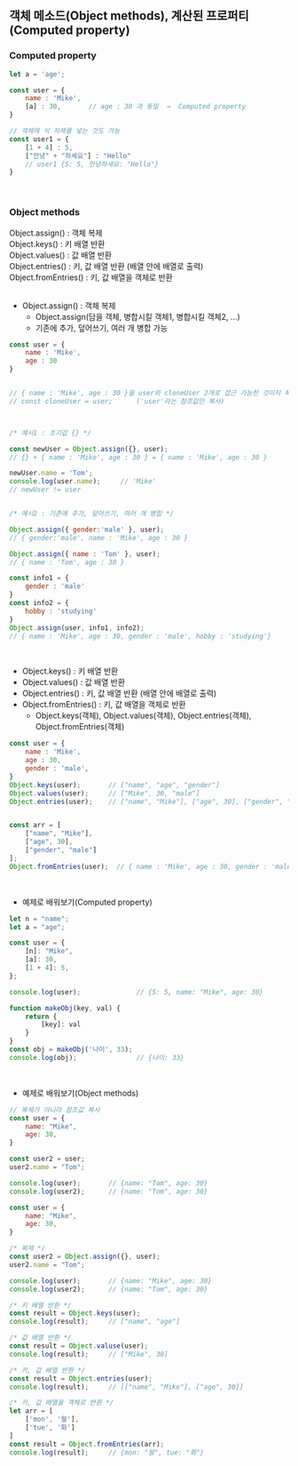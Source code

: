 ## 객체 메소드(Object methods), 계산된 프로퍼티(Computed property)

### Computed property   
``` Javascript
let a = 'age';

const user = {
    name : 'Mike',
    [a] : 30,       // age : 30 과 동일  →  Computed property
}

// 객체에 식 자체를 넣는 것도 가능
const user1 = {
    [1 + 4] : 5,
    ["안녕" + "하세요"] : "Hello"
    // user1 {5: 5, 안녕하세요: "Hello"}
}
```
<br>

### Object methods   
Object.assign() : 객체 복제   
Object.keys() : 키 배열 반환   
Object.values() : 값 배열 반환   
Object.entries() : 키, 값 배열 반환 (배열 안에 배열로 출력)   
Object.fromEntries() : 키, 값 배열을 객체로 반환   
<br>

- Object.assign() : 객체 복제   
  * Object.assign(담을 객체, 병합시킬 객체1, 병합시킬 객체2, ...)   
  * 기존에 추가, 덮어쓰기, 여러 개 병합 가능   
``` Javascript
const user = {
    name : 'Mike',
    age : 30
}


// { name : 'Mike', age : 30 }을 user와 cloneUser 2개로 접근 가능한 것이지 복제한 것이 아니다!
// const cloneUser = user;      ('user'라는 참조값만 복사)



/* 예시1 : 초기값 {} */

const newUser = Object.assign({}, user);
// {} + { name : 'Mike', age : 30 } = { name : 'Mike', age : 30 }

newUser.name = 'Tom';
console.log(user.name);     // 'Mike'
// newUser != user


/* 예시2 : 기존에 추가, 덮어쓰기, 여러 개 병합 */

Object.assign({ gender:'male' }, user);
// { gender:'male', name : 'Mike', age : 30 }

Object.assign({ name : 'Tom' }, user);
// { name : 'Tom', age : 30 }

const info1 = {
    gender : 'male'
}
const info2 = {
    hobby : 'studying'
}
Object.assign(user, info1, info2);
// { name : 'Mike', age : 30, gender : 'male', hobby : 'studying'}
```
<br>

- Object.keys() : 키 배열 반환    
- Object.values() : 값 배열 반환   
- Object.entries() : 키, 값 배열 반환 (배열 안에 배열로 출력)
- Object.fromEntries() : 키, 값 배열을 객체로 반환
  * Object.keys(객체), Object.values(객체), Object.entries(객체), Object.fromEntries(객체)   
``` Javascript
const user = {
    name : 'Mike',
    age : 30,
    gender : 'male',
}
Object.keys(user);       // ["name", "age", "gender"]
Object.values(user);     // ["Mike", 30, "male"]
Object.entries(user);    // ["name", "Mike"], ["age", 30], ["gender", "male"] (배열 안에 3개의 배열로 출력 )


const arr = [
    ["name", "Mike"],
    ["age", 30],
    ["gender", "male"]
];
Object.fromEntries(user);  // { name : 'Mike', age : 30, gender : 'male', }
```
<br>

- 예제로 배워보기(Computed property)   
``` Javascript
let n = "name";
let a = "age";

const user = {
    [n]: "Mike",
    [a]: 30,
    [1 + 4]: 5, 
};

console.log(user);              // {5: 5, name: "Mike", age: 30}
```
``` Javascript
function makeObj(key, val) {
    return {
        [key]: val
    }
}
const obj = makeObj('나이', 33);
console.log(obj);               // {나이: 33}
```
<br>

- 예제로 배워보기(Object methods)   
``` Javascript
// 복제가 아니라 참조값 복사 
const user = {
    name: "Mike",
    age: 30,
}

const user2 = user;
user2.name = "Tom";

console.log(user);       // {name: "Tom", age: 30}
console.log(user2);      // {name: "Tom", age: 30}
```

``` Javascript
const user = {
    name: "Mike",
    age: 30,
}

/* 복제 */
const user2 = Object.assign({}, user);
user2.name = "Tom";

console.log(user);       // {name: "Mike", age: 30}
console.log(user2);      // {name: "Tom", age: 30}

/* 키 배열 반환 */
const result = Object.keys(user);
console.log(result);     // ["name", "age"]

/* 값 배열 반환 */
const result = Object.valuse(user);
console.log(result);     // ["Mike", 30]

/* 키, 값 배열 반환 */
const result = Object.entries(user);
console.log(result);     // [["name", "Mike"], ["age", 30]]

/* 키, 값 배열을 객체로 반환 */
let arr = [
    ['mon', '월'],
    ['tue', '화']
]
const result = Object.fromEntries(arr);
console.log(result);     // {mon: "월", tue: "화"}
```
